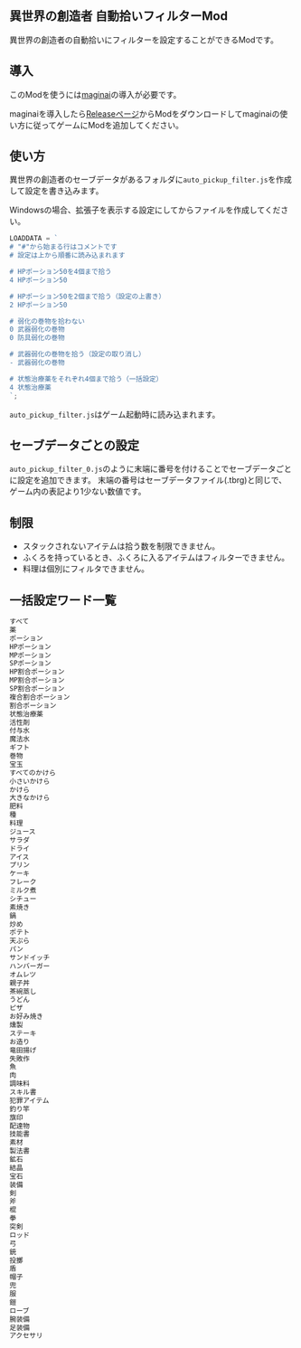 ## 異世界の創造者 自動拾いフィルターMod

異世界の創造者の自動拾いにフィルターを設定することができるModです。

## 導入

このModを使うには[maginai](https://github.com/Spoonail-Iroiro/maginai)の導入が必要です。

maginaiを導入したら[Releaseページ](https://github.com/soeklgb/coaw_auto_pickup_filter/releases)からModをダウンロードしてmaginaiの使い方に従ってゲームにModを追加してください。

## 使い方

異世界の創造者のセーブデータがあるフォルダに`auto_pickup_filter.js`を作成して設定を書き込みます。

Windowsの場合、拡張子を表示する設定にしてからファイルを作成してください。

```js
LOADDATA = `
# "#"から始まる行はコメントです
# 設定は上から順番に読み込まれます

# HPポーション50を4個まで拾う
4 HPポーション50

# HPポーション50を2個まで拾う（設定の上書き）
2 HPポーション50

# 弱化の巻物を拾わない
0 武器弱化の巻物
0 防具弱化の巻物

# 武器弱化の巻物を拾う（設定の取り消し）
- 武器弱化の巻物

# 状態治療薬をそれぞれ4個まで拾う（一括設定）
4 状態治療薬
`;
```

`auto_pickup_filter.js`はゲーム起動時に読み込まれます。

## セーブデータごとの設定

`auto_pickup_filter_0.js`のように末端に番号を付けることでセーブデータごとに設定を追加できます。
末端の番号はセーブデータファイル(.tbrg)と同じで、ゲーム内の表記より1少ない数値です。

## 制限

- スタックされないアイテムは拾う数を制限できません。
- ふくろを持っているとき、ふくろに入るアイテムはフィルターできません。
- 料理は個別にフィルタできません。

## 一括設定ワード一覧

```txt
すべて
薬
ポーション
HPポーション
MPポーション
SPポーション
HP割合ポーション
MP割合ポーション
SP割合ポーション
複合割合ポーション
割合ポーション
状態治療薬
活性剤
付与水
魔法水
ギフト
巻物
宝玉
すべてのかけら
小さいかけら
かけら
大きなかけら
肥料
種
料理
ジュース
サラダ
ドライ
アイス
プリン
ケーキ
フレーク
ミルク煮
シチュー
素焼き
鍋
炒め
ポテト
天ぷら
パン
サンドイッチ
ハンバーガー
オムレツ
親子丼
茶碗蒸し
うどん
ピザ
お好み焼き
燻製
ステーキ
お造り
竜田揚げ
失敗作
魚
肉
調味料
スキル書
犯罪アイテム
釣り竿
旗印
配達物
技能書
素材
製法書
鉱石
結晶
宝石
装備
剣
斧
棍
拳
突剣
ロッド
弓
銃
投擲
盾
帽子
兜
服
鎧
ローブ
腕装備
足装備
アクセサリ
```
